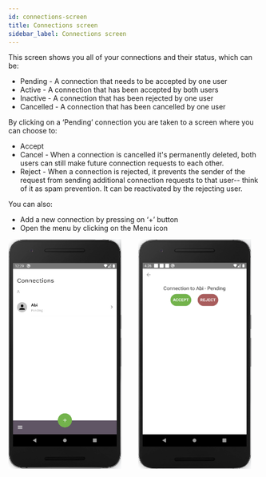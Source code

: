 ```yaml
---
id: connections-screen
title: Connections screen
sidebar_label: Connections screen
---
```


This screen shows you all of your connections and their status, which can be:

- Pending - A connection that needs to be accepted by one user
- Active - A connection that has been accepted by both users
- Inactive - A connection that has been rejected by one user
- Cancelled - A connection that has been cancelled by one user

By clicking on a ‘Pending’ connection you are taken to a screen where you can choose to:

- Accept
- Cancel - When a connection is cancelled it's permanently deleted, both users can still make future connection requests to each other. 
- Reject - When a connection is rejected, it prevents the sender of the request from sending additional connection requests to that user-- think of it as spam prevention. It can be reactivated by the rejecting user.

You can also:

- Add a new connection by pressing on ‘+’ button
- Open the menu by clicking on the Menu icon

<p>
    <img src="assets/connections1.png" alt="connections" width="226" height="460" style="display: inline;"/>
    <img src="assets/connections2.png" alt="connections" width="226" height="460" style="display: inline; margin-left: 30px;"/>
</p>
